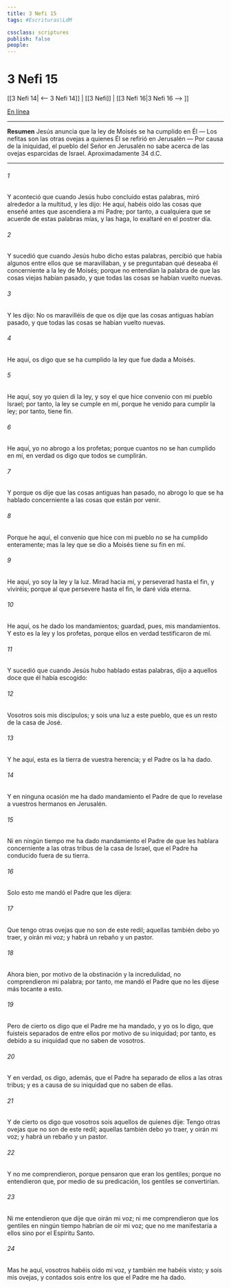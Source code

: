 ```yaml
---
title: 3 Nefi 15
tags: #Escrituras\LdM

cssclass: scriptures
publish: false
people:
---
```


# 3 Nefi 15
[[3 Nefi 14| <-- 3 Nefi 14]] | [[3 Nefi]] | [[3 Nefi 16|3 Nefi 16 --> ]]

[En línea](https://churchofjesuschrist.org/study/scriptures/bofm/3-ne/15?lang=spa)

---
__Resumen__
Jesús anuncia que la ley de Moisés se ha cumplido en Él — Los nefitas son las otras ovejas a quienes Él se refirió en Jerusalén — Por causa de la iniquidad, el pueblo del Señor en Jerusalén no sabe acerca de las ovejas esparcidas de Israel. Aproximadamente 34 d.C.

---
###### 1 
Y aconteció que cuando Jesús hubo concluido estas palabras, miró alrededor a la multitud, y les dijo: He aquí, habéis oído las cosas que enseñé antes que ascendiera a mi Padre; por tanto, a cualquiera que se acuerde de estas palabras mías, y las haga, lo exaltaré en el postrer día.

###### 2 
Y sucedió que cuando Jesús hubo dicho estas palabras, percibió que había algunos entre ellos que se maravillaban, y se preguntaban qué deseaba él concerniente a la ley de Moisés; porque no entendían la palabra de que las cosas viejas habían pasado, y que todas las cosas se habían vuelto nuevas.

###### 3 
Y les dijo: No os maravilléis de que os dije que las cosas antiguas habían pasado, y que todas las cosas se habían vuelto nuevas.

###### 4 
He aquí, os digo que se ha cumplido la ley que fue dada a Moisés.

###### 5 
He aquí, soy yo quien di la ley, y soy el que hice convenio con mi pueblo Israel; por tanto, la ley se cumple en mí, porque he venido para cumplir la ley; por tanto, tiene fin.

###### 6 
He aquí, yo no abrogo a los profetas; porque cuantos no se han cumplido en mí, en verdad os digo que todos se cumplirán.

###### 7 
Y porque os dije que las cosas antiguas han pasado, no abrogo lo que se ha hablado concerniente a las cosas que están por venir.

###### 8 
Porque he aquí, el convenio que hice con mi pueblo no se ha cumplido enteramente; mas la ley que se dio a Moisés tiene su fin en mí.

###### 9 
He aquí, yo soy la ley y la luz. Mirad hacia mí, y perseverad hasta el fin, y viviréis; porque al que persevere hasta el fin, le daré vida eterna.

###### 10 
He aquí, os he dado los mandamientos; guardad, pues, mis mandamientos. Y esto es la ley y los profetas, porque ellos en verdad testificaron de mí.

###### 11 
Y sucedió que cuando Jesús hubo hablado estas palabras, dijo a aquellos doce que él había escogido:

###### 12 
Vosotros sois mis discípulos; y sois una luz a este pueblo, que es un resto de la casa de José.

###### 13 
Y he aquí, esta es la tierra de vuestra herencia; y el Padre os la ha dado.

###### 14 
Y en ninguna ocasión me ha dado mandamiento el Padre de que lo revelase a vuestros hermanos en Jerusalén.

###### 15 
Ni en ningún tiempo me ha dado mandamiento el Padre de que les hablara concerniente a las otras tribus de la casa de Israel, que el Padre ha conducido fuera de su tierra.

###### 16 
Solo esto me mandó el Padre que les dijera:

###### 17 
Que tengo otras ovejas que no son de este redil; aquellas también debo yo traer, y oirán mi voz; y habrá un rebaño y un pastor.

###### 18 
Ahora bien, por motivo de la obstinación y la incredulidad, no comprendieron mi palabra; por tanto, me mandó el Padre que no les dijese más tocante a esto.

###### 19 
Pero de cierto os digo que el Padre me ha mandado, y yo os lo digo, que fuisteis separados de entre ellos por motivo de su iniquidad; por tanto, es debido a su iniquidad que no saben de vosotros.

###### 20 
Y en verdad, os digo, además, que el Padre ha separado de ellos a las otras tribus; y es a causa de su iniquidad que no saben de ellas.

###### 21 
Y de cierto os digo que vosotros sois aquellos de quienes dije: Tengo otras ovejas que no son de este redil; aquellas también debo yo traer, y oirán mi voz; y habrá un rebaño y un pastor.

###### 22 
Y no me comprendieron, porque pensaron que eran los gentiles; porque no entendieron que, por medio de su predicación, los gentiles se convertirían.

###### 23 
Ni me entendieron que dije que oirán mi voz; ni me comprendieron que los gentiles en ningún tiempo habrían de oír mi voz; que no me manifestaría a ellos sino por el Espíritu Santo.

###### 24 
Mas he aquí, vosotros habéis oído mi voz, y también me habéis visto; y sois mis ovejas, y contados sois entre los que el Padre me ha dado.

